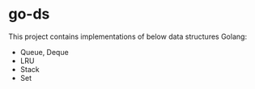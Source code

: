 # go-ds

This project contains implementations of below data structures  Golang:
 
- Queue, Deque
- LRU
- Stack
- Set
